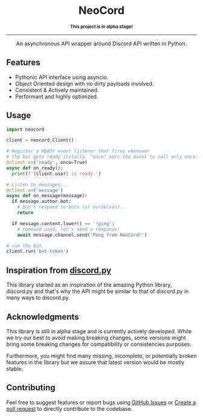 <div align="center">
  <h1>NeoCord</h1>
  <sup><strong>This project is in alpha stage!</strong></sup>
  <hr>
  <p>An asynchronous API wrapper around Discord API written in Python.</p>
</div>

## Features

- Pythonic API interface using asyncio.
- Object Oriented design with no dirty payloads involved.
- Consistent & Actively maintained.
- Performant and highly optimized.

## Usage
```py
import neocord

client = neocord.Client()

# Register a READY event listener that fires whenever
# the bot gets ready initally. "once" sets the event to call only once.
@client.on('ready', once=True)
async def on_ready():
  print(f'{client.user} is ready.')

# Listen to messages...
@client.on('message')
async def on_message(message):
  if message.author.bot:
    # Don't respond to bots (or ourselves).
    return

  if message.content.lower() == '!ping':
    # command used, let's send a response!
    await message.channel.send('Pong from NeoCord!')

# run the bot.
client.run('bot-token')
```
<!--There are a lot more features that are up to you to discover. Feel
free to explore the library's [documentation](https://neocord.rtfd.io) and
discover the possibilites. -->


## Inspiration from [discord.py](https://github.com/Rapptz/discord.py)
This library started as an inspiration of the amazing Python library, discord.py and that's
why the API might be similar to that of discord.py in many ways to discord.py.

## Acknowledgments
This library is still in alpha stage and is currently actively developed. While we try
our best to avoid making breaking changes, some versions might bring some breaking changes for compatibility or consistencies purposes.

Furthermore, you might find many missing, incomplete, or potentially broken features in
the library but we assure that latest version would be mostly stable.

## Contributing
Feel free to suggest features or report bugs using [GitHub Issues](https://github.com/nerdguyahmad/neocord/issues)
or [Create a pull request](https://github.com/nerdguyahmad/neocord/pulls) to directly
contribute to the codebase.